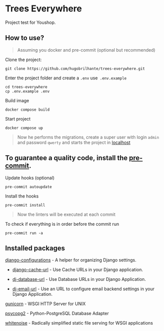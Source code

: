 # Trees Everywhere

Project test for Youshop.

## How to use?

> Assuming you docker and pre-commit (optional but recommended)

Clone the project: 

````shell
git clone https://github.com/hugobrilhante/trees-everywhere.git
````

Enter the project folder and create a `.env` use` .env.example`

```shell
cd trees-everywhere
cp .env.example .env
```

Build image 

```shell
docker compose build
```

Start project 

```shell
docker compose up
```    
    

> Now he performs the migrations, create a super user with login `admin` and password `qwerty` and starts the project in [localhost](http://127.0.0.1:8000)

## To guarantee a quality code, install the [pre-commit](https://pre-commit.com/#install). 

Update hooks (optional)

```shell
pre-commit autoupdate
```

Install the hooks

```shell
pre-commit install
```
    

> Now the linters will be executed at each commit

To check if everything is in order before the commit run

```shell
pre-commit run -a
```

## Installed packages


[django-configurations](https://github.com/jazzband/django-configurations) - A helper for organizing Django settings.

- [django-cache-url](https://github.com/epicserve/django-cache-url) - Use Cache URLs in your Django application.
  
- [dj-database-url](https://github.com/kennethreitz/dj-database-url) - Use Database URLs in your Django Application.
     
- [dj-email-url](https://github.com/migonzalvar/dj-email-url) - Use an URL to configure email backend settings in your Django Application.

[gunicorn](https://gunicorn.org/) - WSGI HTTP Server for UNIX

[psycopg2](https://www.psycopg.org/) - Python-PostgreSQL Database Adapter

[whitenoise](https://github.com/evansd/whitenoise) - Radically simplified static file serving for WSGI applications

